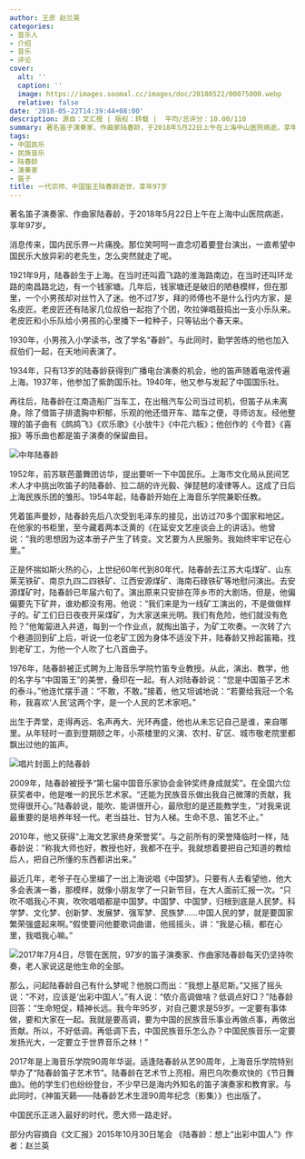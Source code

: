 ```yaml
---
author: 王彦 赵兰英
categories:
- 音乐人
- 介绍
- 音乐
- 评论
cover:
  alt: ''
  caption: ''
  image: https://images.soomal.cc/images/doc/20180522/00075000.webp
  relative: false
date: '2018-05-22T14:39:44+08:00'
description: 源自：文汇报 | 版权：转载 |  平均/总评分：10.00/110
summary: 著名笛子演奏家、作曲家陆春龄，于2018年5月22日上午在上海中山医院病逝，享年97岁。消息传来，国内民乐界一片痛挽。那位笑呵呵一直念叨着要登台演出，一直希望中国民乐大放异彩的老先生，怎么突然就走了呢……
tags:
- 中国民乐
- 民族音乐
- 陆春龄
- 演奏家
- 笛子
title: 一代宗师、中国笛王陆春龄逝世，享年97岁
---
```


著名笛子演奏家、作曲家陆春龄，于2018年5月22日上午在上海中山医院病逝，享年97岁。

消息传来，国内民乐界一片痛挽。那位笑呵呵一直念叨着要登台演出，一直希望中国民乐大放异彩的老先生，怎么突然就走了呢。

1921年9月，陆春龄生于上海。在当时还叫霞飞路的淮海路南边，在当时还叫环龙路的南昌路北边，有一个钱家塘。几年后，钱家塘还是破旧的陋巷模样，但在那里，一个小男孩却对丝竹入了迷。他不过7岁，拜的师傅也不是什么行内方家，是名皮匠。老皮匠还有陆家几位叔伯一起抱了个团，吹拉弹唱鼓捣出一支小乐队来。老皮匠和小乐队给小男孩的心里播下一粒种子，只等钻出个春天来。

1930年，小男孩入小学读书，改了学名“春龄”。与此同时，勤学苦练的他也加入叔伯们一起，在天地间表演了。

1934年，只有13岁的陆春龄获得到广播电台演奏的机会，他的笛声随着电波传遍上海。1937年，他参加了紫韵国乐社。1940年，他又参与发起了中国国乐社。

再往后，陆春龄在江南造船厂当车工，在出租汽车公司当过司机，但笛子从未离身。除了借笛子排遣胸中积郁，乐观的他还借开车、踏车之便，寻师访友。经他整理的笛子曲有《鹧鸪飞》《欢乐歌》《小放牛》《中花六板》；他创作的《今昔》《喜报》等乐曲也都是笛子演奏的保留曲目。

![中年陆春龄](https://images.soomal.cc/images/doc/20170607/00068294_01.webp)





1952年，前苏联芭蕾舞团访华，提出要听一下中国民乐。上海市文化局从民间艺术人才中挑出吹笛子的陆春龄、拉二胡的许光毅、弹琵琶的凌律等人。这成了日后上海民族乐团的雏形。1954年起，陆春龄开始在上海音乐学院兼职任教。

凭着笛声曼妙，陆春龄先后八次受到毛泽东的接见，出访过70多个国家和地区。在他家的书柜里，至今藏着两本泛黄的《在延安文艺座谈会上的讲话》。他曾说：“我的思想因为这本册子产生了转变。文艺要为人民服务。我始终牢牢记在心里。”

正是怀揣如斯火热的心，上世纪60年代到80年代，陆春龄去江苏大屯煤矿、山东莱芜铁矿、南京九四二四铁矿、江西安源煤矿、海南石碌铁矿等地慰问演出。去安源煤矿时，陆春龄已年届六旬了。演出原来只安排在萍乡市的大剧场，但是，他偏偏要先下矿井，谁劝都没有用。他说：“我们来是为一线矿工演出的，不是做做样子的。矿工们日日夜夜开采煤矿，为大家送来光明。我们有危险，他们就没有危险？”他匍匐进入井道，每到一个作业点，就掏出笛子，为矿工吹奏。一次转了六个巷道回到矿上后，听说一位老矿工因为身体不适没下井，陆春龄又拎起笛箱，找到老矿工，为他一个人吹了七八首曲子。

1976年，陆春龄被正式聘为上海音乐学院竹笛专业教授。从此，演出、教学，他的名字与“中国笛王”的美誉，叠印在一起。有人对陆春龄说：“您是中国笛子艺术的泰斗。”他连忙摆手道：“不敢，不敢。”接着，他又坦诚地说：“若要给我冠一个名称，我喜欢‘人民’这两个字，是一个人民的艺术家吧。”

出生于弄堂，走得再远、名声再大、光环再盛，他也从未忘记自己是谁，来自哪里。从年轻时一直到登期颐之年，小茶楼里的义演、农村、矿区、城市敬老院里都飘出过他的笛声。

![唱片封面上的陆春龄](https://images.soomal.cc/images/doc/20180522/00074999_01.webp)





2009年，陆春龄被授予“第七届中国音乐家协会金钟奖终身成就奖”。在全国六位获奖者中，他是唯一的民乐艺术家。“还能为民族音乐做出我自己微薄的贡献，我觉得很开心。”陆春龄说，能吹、能讲很开心，最欣慰的是还能教学生，“对我来说最重要的是培养年轻一代。老当益壮、甘为人梯。生命不息、笛艺不止。”

2010年，他又获得“上海文艺家终身荣誉奖”。与之前所有的荣誉降临时一样，陆春龄说：“称我大师也好，教授也好，我都不在乎。我就想着要把自己知道的教给后人，把自己所懂的东西都讲出来。”

最近几年，老爷子在心里编了一出上海说唱《中国梦》。只要有人去看望他，他大多会表演一番，那模样，就像小朋友学了一只新节目，在大人面前汇报一次。“只吹不唱我心不爽，吹吹唱唱都是中国梦。中国梦、中国梦，归根到底是人民梦。科学梦、文化梦、创新梦、发展梦、强军梦、民族梦……中国人民的梦，就是要国家繁荣强盛起来啊。”假使要问他要歌词曲谱，他摇摇头，讲：“我是心稿，都在心里，我唱我心嘛。”

![2017年7月4日，尽管在医院，97岁的笛子演奏家、作曲家陆春龄每天仍坚持吹奏，老人家说这是他生命的全部。](https://images.soomal.cc/images/doc/20180522/00075001.webp)





那么，问起陆春龄自己有什么梦呢？他脱口而出：“我想上基尼斯。”又摇了摇头说：“不对，应该是‘出彩中国人’。”有人说：“侬介高调做啥？低调点好□？”陆春龄回答：“生命短促，精神长远。我今年95岁，对自己要求是59岁。一定要有事体做，要和大家在一起。我就是要高调，要为中国的民族音乐事业再做点事，再做出贡献。所以，不好低调。再低调下去，中国民族音乐怎么办？中国民族音乐一定要发扬光大，一定要立于世界音乐之林！”

2017年是上海音乐学院90周年华诞。适逢陆春龄从艺90周年，上海音乐学院特别举办了“陆春龄笛子艺术节”。陆春龄在艺术节上亮相，用巴乌吹奏欢快的《节日舞曲》。他的学生们也纷纷登台，不少早已是海内外知名的笛子演奏家和教育家。与此同时，《神笛天籁――陆春龄艺术生涯90周年纪念（影集）》也出版了。

中国民乐正进入最好的时代，愿大师一路走好。

部分内容摘自《文汇报》2015年10月30日笔会 《陆春龄：想上“出彩中国人”》作者：赵兰英